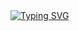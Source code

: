 <div>
    <a href="https://shaogy.top">
        <img src="https://readme-typing-svg.demolab.com?font=Fira+Code&pause=1000&center=%E7%9C%9F&vCenter=%E7%9C%9F&repeat=%E7%9C%9F&random=%E5%81%87&width=435&lines=Hello+World!" alt="Typing SVG" />
    </a>
</div>
